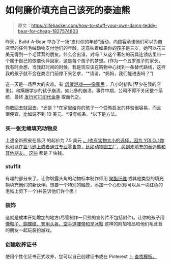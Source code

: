 # 如何廉价填充自己该死的泰迪熊

> 原文：<https://lifehacker.com/how-to-stuff-your-own-damn-teddy-bear-for-cheap-1827574803>

昨天，Build-A-Bear 举办了一场“支付你的年龄”活动，向顾客承诺他们可以为商店里的任何毛绒动物支付他们的年龄。这意味着如果你的孩子是三岁，她可以花三美元得到一个毛茸茸的朋友。什么会出错，对吗？从这个著名的玩具连锁店里带一个属于自己的依偎伙伴回家，这是每个孩子的梦想。(作为一个五岁孩子的家长，我有时会想，当我赶时间的时候，我是否应该在购物中心找到一条替代路线，这样我的孩子就不会在商店门前停下来乞求，“*请请，*妈妈，我们能进去吗？”)



这一天是一场巨大的灾难。有 [*饥饿游戏*——像暴民](https://mashable.com/2018/07/12/build-a-bear-pay-your-age-day-disaster/#tI13JwAbzOqm) 。八小时排队(至少在我的店里)。和蹒跚学步的孩子崩溃。如此多的崩溃。事件中期，公司不得不关闭整个系统，最终 [发行可打印代金券](https://www.buildabear.com/brand-about-events.html?sf90438215=1) 取而代之。

你敢回去就回去。*还是？*在家里给你的孩子一个受熊启发的体验很容易，而且很便宜，比如说不到 10 美元。*没有线条。*以下是方法。

### 买一张无缝填充动物皮

上述全新熊皮在易贝 的起价为 7.5 美元 [。(也有实物大小的选择，因为 YOLO。)你也可以在亚马逊上或者通过专业零售商，比如动物园工厂，买到未填充的泰迪熊和其他朋友。](https://www.ebay.com/itm/60-300cm-Huge-Giant-super-Semi-finished-Teddy-Bear-Skin-without-cotton-AAA/263587823287?var=562640585569&_trkparms=aid%3D222007%26algo%3DSIM.MBE%26ao%3D2%26asc%3D52885%26meid%3D098e6f7743704d1f9c7c5281320fdad9%26pid%3D100005%26rk%3D5%26rkt%3D5%26sd%3D382146509170%26itm%3D562640585569&_trksid=p2047675.c100005.m1851) [这些](https://www.thezoofactory.com/8-animals) 都是 7 块钱。

### stuffit

有趣的部分来了。让你崭露头角的动物标本制作师用 [聚酯纤维](https://www.amazon.com/Fairfield-PF12A-Poly-Fil-Polyester-12-Ounce/dp/B000YZ7G44?asc_campaign=InlineText&asc_refurl=https://lifehacker.com/how-to-stuff-your-own-damn-teddy-bear-for-cheap-1827574803&asc_source=&tag=kinjalifehackerlink-20) 或其他类型的填充物填充他们的新伙伴。想要一个特别的触摸，添加一个心形(你可以从一块红色的毛毡上剪下一个)并告诉他们许个愿！

### 装饰

这就是成本开始增加的地方(尽管制作一只熊的宣传片不包括附件)。让你的孩子用 [像鞋子、蝴蝶结、警用头盔、空手道腰带和旱冰鞋](https://www.amazon.com/Stuffed-Animal-Clothing-Accessories/b?asc_campaign=InlineText&asc_refurl=https://lifehacker.com/how-to-stuff-your-own-damn-teddy-bear-for-cheap-1827574803&asc_source=&ie=UTF8&node=10130802011&tag=kinjalifehackerlink-20) 这样的附加物品和他们毛茸茸的朋友一起玩装扮游戏。

### 创建收养证书

使用个性化证书正式收养，您可以自己创建证书或在 Pinterest 上 [查找模板。](https://www.pinterest.com/pin/111182684522156536/?lp=true)